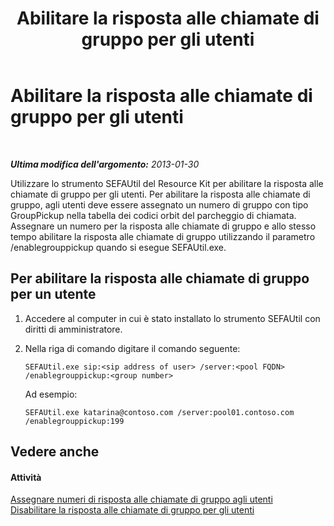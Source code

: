 ﻿---
title: Abilitare la risposta alle chiamate di gruppo per gli utenti
TOCTitle: Abilitare la risposta alle chiamate di gruppo per gli utenti
ms:assetid: 20ec5f41-6ba2-4156-82ed-b91d05b62a6d
ms:mtpsurl: https://technet.microsoft.com/it-it/library/JJ945620(v=OCS.15)
ms:contentKeyID: 52062111
ms.date: 08/24/2015
mtps_version: v=OCS.15
ms.translationtype: HT
---

# Abilitare la risposta alle chiamate di gruppo per gli utenti

 

_**Ultima modifica dell'argomento:** 2013-01-30_

Utilizzare lo strumento SEFAUtil del Resource Kit per abilitare la risposta alle chiamate di gruppo per gli utenti. Per abilitare la risposta alle chiamate di gruppo, agli utenti deve essere assegnato un numero di gruppo con tipo GroupPickup nella tabella dei codici orbit del parcheggio di chiamata. Assegnare un numero per la risposta alle chiamate di gruppo e allo stesso tempo abilitare la risposta alle chiamate di gruppo utilizzando il parametro /enablegrouppickup quando si esegue SEFAUtil.exe.

## Per abilitare la risposta alle chiamate di gruppo per un utente

1.  Accedere al computer in cui è stato installato lo strumento SEFAUtil con diritti di amministratore.

2.  Nella riga di comando digitare il comando seguente:
    
        SEFAUtil.exe sip:<sip address of user> /server:<pool FQDN> /enablegrouppickup:<group number>
    
    Ad esempio:
    
        SEFAUtil.exe katarina@contoso.com /server:pool01.contoso.com /enablegrouppickup:199

## Vedere anche

#### Attività

[Assegnare numeri di risposta alle chiamate di gruppo agli utenti](lync-server-2013-assign-group-call-pickup-numbers-to-users.md)  
[Disabilitare la risposta alle chiamate di gruppo per gli utenti](lync-server-2013-disable-group-call-pickup-for-users.md)

